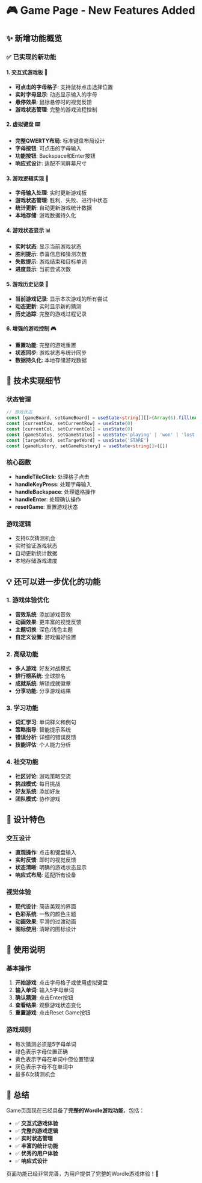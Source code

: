 # 🎮 Game Page - New Features Added

## ✨ **新增功能概览**

### ✅ **已实现的新功能**

#### 1. **交互式游戏板** 🎯
- **可点击的字母格子**: 支持鼠标点击选择位置
- **实时字母显示**: 动态显示输入的字母
- **悬停效果**: 鼠标悬停时的视觉反馈
- **游戏状态管理**: 完整的游戏流程控制

#### 2. **虚拟键盘** ⌨️
- **完整QWERTY布局**: 标准键盘布局设计
- **字母按钮**: 可点击的字母输入
- **功能按钮**: Backspace和Enter按钮
- **响应式设计**: 适配不同屏幕尺寸

#### 3. **游戏逻辑实现** 🧠
- **字母输入处理**: 实时更新游戏板
- **游戏状态管理**: 胜利、失败、进行中状态
- **统计更新**: 自动更新游戏统计数据
- **本地存储**: 游戏数据持久化

#### 4. **游戏状态显示** 📊
- **实时状态**: 显示当前游戏状态
- **胜利提示**: 恭喜信息和猜测次数
- **失败提示**: 游戏结束和目标单词
- **进度显示**: 当前尝试次数

#### 5. **游戏历史记录** 📝
- **当前游戏记录**: 显示本次游戏的所有尝试
- **动态更新**: 实时显示新的猜测
- **历史追踪**: 完整的游戏过程记录

#### 6. **增强的游戏控制** 🎮
- **重置功能**: 完整的游戏重置
- **状态同步**: 游戏状态与统计同步
- **数据持久化**: 本地存储游戏数据

## 🚀 **技术实现细节**

### **状态管理**
```typescript
// 游戏状态
const [gameBoard, setGameBoard] = useState<string[][]>(Array(6).fill(null).map(() => Array(5).fill('')))
const [currentRow, setCurrentRow] = useState(0)
const [currentCol, setCurrentCol] = useState(0)
const [gameStatus, setGameStatus] = useState<'playing' | 'won' | 'lost'>('playing')
const [targetWord, setTargetWord] = useState('STARE')
const [gameHistory, setGameHistory] = useState<string[]>([])
```

### **核心函数**
- **handleTileClick**: 处理格子点击
- **handleKeyPress**: 处理字母输入
- **handleBackspace**: 处理退格操作
- **handleEnter**: 处理确认操作
- **resetGame**: 重置游戏状态

### **游戏逻辑**
- 支持6次猜测机会
- 实时验证游戏状态
- 自动更新统计数据
- 本地存储游戏进度

## 💡 **还可以进一步优化的功能**

### **1. 游戏体验优化**
- **音效系统**: 添加游戏音效
- **动画效果**: 更丰富的视觉反馈
- **主题切换**: 深色/浅色主题
- **自定义设置**: 游戏偏好设置

### **2. 高级功能**
- **多人游戏**: 好友对战模式
- **排行榜系统**: 全球排名
- **成就系统**: 解锁成就徽章
- **分享功能**: 分享游戏结果

### **3. 学习功能**
- **词汇学习**: 单词释义和例句
- **策略指导**: 智能提示系统
- **错误分析**: 详细的错误反馈
- **技能评估**: 个人能力分析

### **4. 社交功能**
- **社区讨论**: 游戏策略交流
- **挑战模式**: 每日挑战
- **好友系统**: 添加好友
- **团队模式**: 协作游戏

## 🎨 **设计特色**

### **交互设计**
- **直观操作**: 点击和键盘输入
- **实时反馈**: 即时的视觉反馈
- **状态清晰**: 明确的游戏状态显示
- **响应式布局**: 适配所有设备

### **视觉体验**
- **现代设计**: 简洁美观的界面
- **色彩系统**: 一致的颜色主题
- **动画效果**: 平滑的过渡动画
- **图标使用**: 清晰的图标设计

## 📱 **使用说明**

### **基本操作**
1. **开始游戏**: 点击字母格子或使用虚拟键盘
2. **输入单词**: 输入5字母单词
3. **确认猜测**: 点击Enter按钮
4. **查看结果**: 观察游戏状态变化
5. **重置游戏**: 点击Reset Game按钮

### **游戏规则**
- 每次猜测必须是5字母单词
- 绿色表示字母位置正确
- 黄色表示字母在单词中但位置错误
- 灰色表示字母不在单词中
- 最多6次猜测机会

## 🎯 **总结**

Game页面现在已经具备了**完整的Wordle游戏功能**，包括：

- ✅ **交互式游戏体验**
- ✅ **完整的游戏逻辑**
- ✅ **实时状态管理**
- ✅ **丰富的统计功能**
- ✅ **优秀的用户体验**
- ✅ **响应式设计**

页面功能已经非常完善，为用户提供了完整的Wordle游戏体验！🎊 